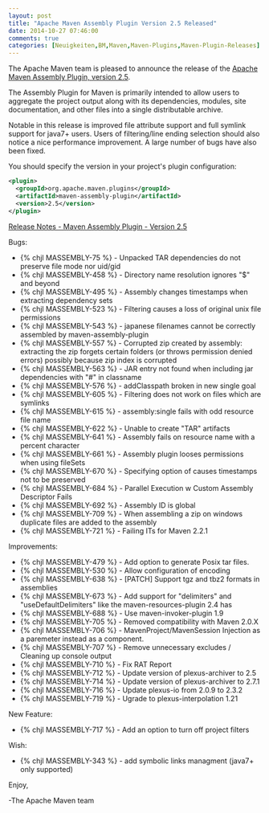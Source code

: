 ```yaml
---
layout: post
title: "Apache Maven Assembly Plugin Version 2.5 Released"
date: 2014-10-27 07:46:00
comments: true
categories: [Neuigkeiten,BM,Maven,Maven-Plugins,Maven-Plugin-Releases]
---
```

The Apache Maven team is pleased to announce the release of the 
[Apache Maven Assembly Plugin, version 2.5](http://maven.apache.org/plugins/maven-assembly-plugin).

The Assembly Plugin for Maven is primarily intended to allow users to aggregate
the project output along with its dependencies, modules, site documentation,
and other files into a single distributable archive.

Notable in this release is improved file attribute support and full
symlink support for java7+ users. Users of filtering/line ending
selection should also notice a nice performance improvement.  A large
number of bugs have also been fixed.

You should specify the version in your project's plugin configuration:

``` xml
<plugin>
  <groupId>org.apache.maven.plugins</groupId>
  <artifactId>maven-assembly-plugin</artifactId>
  <version>2.5</version>
</plugin>
```

<!-- more -->


[Release Notes - Maven Assembly Plugin - Version 2.5](http://jira.codehaus.org/secure/ReleaseNote.jspa?version=18952&styleName=Text&projectId=11126)

Bugs:

 * {% chjl MASSEMBLY-75 %} - Unpacked TAR dependencies do not preserve file mode nor uid/gid
 * {% chjl MASSEMBLY-458 %} - Directory name resolution ignores "$" and beyond
 * {% chjl MASSEMBLY-495 %} - Assembly changes timestamps when extracting dependency sets
 * {% chjl MASSEMBLY-523 %} - Filtering causes a loss of original unix file permissions
 * {% chjl MASSEMBLY-543 %} - japanese filenames cannot be correctly assembled by maven-assembly-plugin
 * {% chjl MASSEMBLY-557 %} - Corrupted zip created by assembly: extracting the zip forgets certain folders (or throws permission denied errors) possibly because zip index is corrupted
 * {% chjl MASSEMBLY-563 %} - JAR entry not found when including jar dependencies with "#" in classname
 * {% chjl MASSEMBLY-576 %} - addClasspath broken in new single goal
 * {% chjl MASSEMBLY-605 %} - Filtering does not work on files which are symlinks
 * {% chjl MASSEMBLY-615 %} - assembly:single fails with odd resource file name
 * {% chjl MASSEMBLY-622 %} - Unable to create "TAR" artifacts
 * {% chjl MASSEMBLY-641 %} - Assembly fails on resource name with a percent character
 * {% chjl MASSEMBLY-661 %} - Assembly plugin looses permissions when using fileSets
 * {% chjl MASSEMBLY-670 %} - Specifying <lineEnding> option of <fileSet> causes timestamps not to be preserved
 * {% chjl MASSEMBLY-684 %} - Parallel Execution w Custom Assembly Descriptor Fails
 * {% chjl MASSEMBLY-692 %} - Assembly ID is global
 * {% chjl MASSEMBLY-709 %} - When assembling a zip on windows duplicate files are added to the assembly
 * {% chjl MASSEMBLY-721 %} - Failing ITs for Maven 2.2.1

Improvements:

 * {% chjl MASSEMBLY-479 %} - Add option to generate Posix tar files.
 * {% chjl MASSEMBLY-530 %} - Allow configuration of encoding
 * {% chjl MASSEMBLY-638 %} - \[PATCH\] Support tgz and tbz2 formats in assemblies
 * {% chjl MASSEMBLY-673 %} - Add support for "delimiters" and "useDefaultDelimiters" like the maven-resources-plugin 2.4 has
 * {% chjl MASSEMBLY-688 %} - Use maven-invoker-plugin 1.9
 * {% chjl MASSEMBLY-705 %} - Removed compatibility with Maven 2.0.X
 * {% chjl MASSEMBLY-706 %} - MavenProject/MavenSession Injection as a paremeter instead as a component.
 * {% chjl MASSEMBLY-707 %} - Remove unnecessary excludes / Cleaning up console output
 * {% chjl MASSEMBLY-710 %} - Fix RAT Report
 * {% chjl MASSEMBLY-712 %} - Update version of plexus-archiver to 2.5
 * {% chjl MASSEMBLY-714 %} - Update version of plexus-archiver to 2.7.1
 * {% chjl MASSEMBLY-716 %} - Update plexus-io from 2.0.9 to 2.3.2
 * {% chjl MASSEMBLY-719 %} - Ugrade to plexus-interpolation 1.21

New Feature:

 * {% chjl MASSEMBLY-717 %} - Add an option to turn off project filters

Wish:

 * {% chjl MASSEMBLY-343 %} - add symbolic links managment (java7+ only supported)

Enjoy,

-The Apache Maven team
